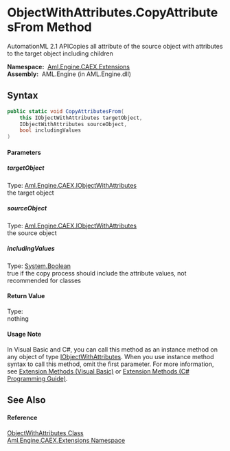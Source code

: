 ObjectWithAttributes.CopyAttributesFrom Method
==============================================
AutomationML 2.1 APICopies all attribute of the source object with attributes to the target object including children

  **Namespace:**  [Aml.Engine.CAEX.Extensions][1]  
  **Assembly:**  AML.Engine (in AML.Engine.dll)

Syntax
------

```csharp
public static void CopyAttributesFrom(
	this IObjectWithAttributes targetObject,
	IObjectWithAttributes sourceObject,
	bool includingValues
)
```

#### Parameters

##### *targetObject*
Type: [Aml.Engine.CAEX.IObjectWithAttributes][2]  
the target object

##### *sourceObject*
Type: [Aml.Engine.CAEX.IObjectWithAttributes][2]  
the source object

##### *includingValues*
Type: [System.Boolean][3]  
 true if the copy process should include the attribute values, not recommended for classes

#### Return Value
Type:   
nothing
#### Usage Note
In Visual Basic and C#, you can call this method as an instance method on any object of type [IObjectWithAttributes][2]. When you use instance method syntax to call this method, omit the first parameter. For more information, see [Extension Methods (Visual Basic)][4] or [Extension Methods (C# Programming Guide)][5].

See Also
--------

#### Reference
[ObjectWithAttributes Class][6]  
[Aml.Engine.CAEX.Extensions Namespace][1]  

[1]: ../README.md
[2]: ../../Aml.Engine.CAEX/IObjectWithAttributes/README.md
[3]: https://docs.microsoft.com/dotnet/api/system.boolean
[4]: https://docs.microsoft.com/dotnet/visual-basic/programming-guide/language-features/procedures/extension-methods
[5]: https://docs.microsoft.com/dotnet/csharp/programming-guide/classes-and-structs/extension-methods
[6]: README.md
[7]: https://www.automationml.org
[8]: ../../icons/logoShade.png